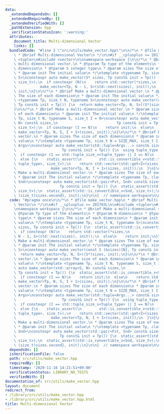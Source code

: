 ```yaml
---
data:
  _extendedDependsOn: []
  _extendedRequiredBy: []
  _extendedVerifiedWith: []
  _pathExtension: hpp
  _verificationStatusIcon: ':warning:'
  attributes:
    document_title: Multi-dimensional Vector
    links: []
  bundledCode: "#line 2 \"src/utils/make_vector.hpp\"\n\n/*\n * @file make_vector.hpp\n\
    \ * @brief Multi-dimensional Vector\n */\n\n#if __cplusplus >= 201703L\n\n#include\
    \ <tuple>\n#include <vector>\n\nnamespace workspace {\n\n/*\n * @brief Make a\
    \ multi-dimensional vector.\n * @tparam Tp type of the elements\n * @tparam N\
    \ dimension\n * @tparam S integer type\n * @param sizes The size of each dimension\n\
    \ * @param init The initial value\n */\ntemplate <typename Tp, size_t N, typename\
    \ S>\nconstexpr auto make_vector(S* sizes, Tp const& init = Tp()) {\n  static_assert(std::is_convertible_v<S,\
    \ size_t>);\n  if constexpr (N)\n    return std::vector(*sizes,\n            \
    \           make_vector<Tp, N - 1, S>(std::next(sizes), init));\n  else\n    return\
    \ init;\n}\n\n/*\n * @brief Make a multi-dimensional vector.\n * @param sizes\
    \ The size of each dimension\n * @param init The initial value\n */\ntemplate\
    \ <typename Tp, size_t N, typename S>\nconstexpr auto make_vector(const S (&sizes)[N],\
    \ Tp const& init = Tp()) {\n  return make_vector<Tp, N, S>((S*)sizes, init);\n\
    }\n\n/*\n * @brief Make a multi-dimensional vector.\n * @param sizes The size\
    \ of each dimension\n * @param init The initial value\n */\ntemplate <typename\
    \ Tp, size_t N, typename S, size_t I = 0>\nconstexpr auto make_vector(std::array<S,\
    \ N> const& sizes,\n                           Tp const& init = Tp()) {\n  static_assert(std::is_convertible_v<S,\
    \ size_t>);\n  if constexpr (I == N)\n    return init;\n  else\n    return std::vector(sizes[I],\
    \ make_vector<Tp, N, S, I + 1>(sizes, init));\n}\n\n/*\n * @brief Make a multi-dimensional\
    \ vector.\n * @param sizes The size of each dimension\n * @param init The initial\
    \ value\n */\ntemplate <typename Tp, size_t N = SIZE_MAX, size_t I = 0, class...\
    \ Args>\nconstexpr auto make_vector(std::tuple<Args...> const& sizes,\n      \
    \                     Tp const& init = Tp()) {\n  using tuple_type = std::tuple<Args...>;\n\
    \  if constexpr (I == std::tuple_size_v<tuple_type> || I == N)\n    return init;\n\
    \  else {\n    static_assert(\n        std::is_convertible_v<std::tuple_element_t<I,\
    \ tuple_type>, size_t>);\n    return std::vector(std::get<I>(sizes),\n       \
    \                make_vector<Tp, N, I + 1>(sizes, init));\n  }\n}\n\n/*\n * @brief\
    \ Make a multi-dimensional vector.\n * @param sizes The size of each dimension\n\
    \ * @param init The initial value\n */\ntemplate <typename Tp, class Fst, class\
    \ Snd>\nconstexpr auto make_vector(std::pair<Fst, Snd> const& sizes,\n       \
    \                    Tp const& init = Tp()) {\n  static_assert(std::is_convertible_v<Fst,\
    \ size_t>);\n  static_assert(std::is_convertible_v<Snd, size_t>);\n  return make_vector({(size_t)sizes.first,\
    \ (size_t)sizes.second}, init);\n}\n\n}  // namespace workspace\n\n#endif\n"
  code: "#pragma once\n\n/*\n * @file make_vector.hpp\n * @brief Multi-dimensional\
    \ Vector\n */\n\n#if __cplusplus >= 201703L\n\n#include <tuple>\n#include <vector>\n\
    \nnamespace workspace {\n\n/*\n * @brief Make a multi-dimensional vector.\n *\
    \ @tparam Tp type of the elements\n * @tparam N dimension\n * @tparam S integer\
    \ type\n * @param sizes The size of each dimension\n * @param init The initial\
    \ value\n */\ntemplate <typename Tp, size_t N, typename S>\nconstexpr auto make_vector(S*\
    \ sizes, Tp const& init = Tp()) {\n  static_assert(std::is_convertible_v<S, size_t>);\n\
    \  if constexpr (N)\n    return std::vector(*sizes,\n                       make_vector<Tp,\
    \ N - 1, S>(std::next(sizes), init));\n  else\n    return init;\n}\n\n/*\n * @brief\
    \ Make a multi-dimensional vector.\n * @param sizes The size of each dimension\n\
    \ * @param init The initial value\n */\ntemplate <typename Tp, size_t N, typename\
    \ S>\nconstexpr auto make_vector(const S (&sizes)[N], Tp const& init = Tp()) {\n\
    \  return make_vector<Tp, N, S>((S*)sizes, init);\n}\n\n/*\n * @brief Make a multi-dimensional\
    \ vector.\n * @param sizes The size of each dimension\n * @param init The initial\
    \ value\n */\ntemplate <typename Tp, size_t N, typename S, size_t I = 0>\nconstexpr\
    \ auto make_vector(std::array<S, N> const& sizes,\n                          \
    \ Tp const& init = Tp()) {\n  static_assert(std::is_convertible_v<S, size_t>);\n\
    \  if constexpr (I == N)\n    return init;\n  else\n    return std::vector(sizes[I],\
    \ make_vector<Tp, N, S, I + 1>(sizes, init));\n}\n\n/*\n * @brief Make a multi-dimensional\
    \ vector.\n * @param sizes The size of each dimension\n * @param init The initial\
    \ value\n */\ntemplate <typename Tp, size_t N = SIZE_MAX, size_t I = 0, class...\
    \ Args>\nconstexpr auto make_vector(std::tuple<Args...> const& sizes,\n      \
    \                     Tp const& init = Tp()) {\n  using tuple_type = std::tuple<Args...>;\n\
    \  if constexpr (I == std::tuple_size_v<tuple_type> || I == N)\n    return init;\n\
    \  else {\n    static_assert(\n        std::is_convertible_v<std::tuple_element_t<I,\
    \ tuple_type>, size_t>);\n    return std::vector(std::get<I>(sizes),\n       \
    \                make_vector<Tp, N, I + 1>(sizes, init));\n  }\n}\n\n/*\n * @brief\
    \ Make a multi-dimensional vector.\n * @param sizes The size of each dimension\n\
    \ * @param init The initial value\n */\ntemplate <typename Tp, class Fst, class\
    \ Snd>\nconstexpr auto make_vector(std::pair<Fst, Snd> const& sizes,\n       \
    \                    Tp const& init = Tp()) {\n  static_assert(std::is_convertible_v<Fst,\
    \ size_t>);\n  static_assert(std::is_convertible_v<Snd, size_t>);\n  return make_vector({(size_t)sizes.first,\
    \ (size_t)sizes.second}, init);\n}\n\n}  // namespace workspace\n\n#endif\n"
  dependsOn: []
  isVerificationFile: false
  path: src/utils/make_vector.hpp
  requiredBy: []
  timestamp: '2020-11-16 14:21:51+09:00'
  verificationStatus: LIBRARY_NO_TESTS
  verifiedWith: []
documentation_of: src/utils/make_vector.hpp
layout: document
redirect_from:
- /library/src/utils/make_vector.hpp
- /library/src/utils/make_vector.hpp.html
title: Multi-dimensional Vector
---
```

